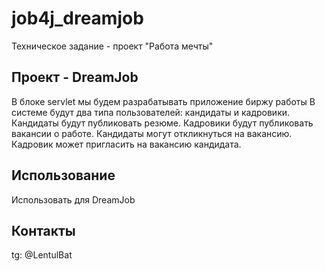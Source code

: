 # job4j_dreamjob

Техническое задание - проект "Работа мечты"

## Проект - DreamJob<br>
В блоке servlet мы будем разрабатывать приложение биржу работы
В системе будут два типа пользователей: кандидаты и кадровики. 
Кандидаты будут публиковать резюме. 
Кадровики будут публиковать вакансии о работе.
Кандидаты могут откликнуться на вакансию. Кадровик может пригласить на вакансию кандидата.

## Использование<br>
Использовать для DreamJob

## Контакты<br>
tg: @LentulBat